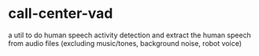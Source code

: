 # call-center-vad
a util to do human speech activity detection and extract the human speech from audio files (excluding music/tones, background noise, robot voice)
